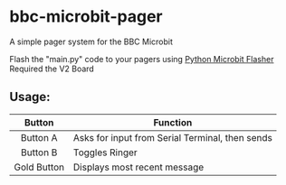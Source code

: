 # bbc-microbit-pager
A simple pager system for the BBC Microbit

Flash the "main.py" code to your pagers using [Python Microbit Flasher](python.microbit.org)
Required the V2 Board


## Usage:

| Button | Function |
| :-----------: | ------------------------------------------ |
| Button A | Asks for input from Serial Terminal, then sends |
| Button B | Toggles Ringer |
| Gold Button | Displays most recent message |
